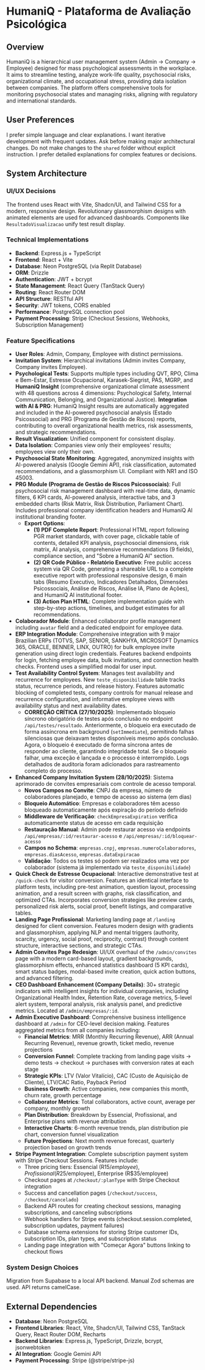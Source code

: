 # HumaniQ - Plataforma de Avaliação Psicológica

## Overview
HumaniQ is a hierarchical user management system (Admin → Company → Employee) designed for mass psychological assessments in the workplace. It aims to streamline testing, analyze work-life quality, psychosocial risks, organizational climate, and occupational stress, providing data isolation between companies. The platform offers comprehensive tools for monitoring psychosocial states and managing risks, aligning with regulatory and international standards.

## User Preferences
I prefer simple language and clear explanations. I want iterative development with frequent updates. Ask before making major architectural changes. Do not make changes to the `shared` folder without explicit instruction. I prefer detailed explanations for complex features or decisions.

## System Architecture

### UI/UX Decisions
The frontend uses React with Vite, Shadcn/UI, and Tailwind CSS for a modern, responsive design. Revolutionary glassmorphism designs with animated elements are used for advanced dashboards. Components like `ResultadoVisualizacao` unify test result display.

### Technical Implementations
- **Backend**: Express.js + TypeScript
- **Frontend**: React + Vite
- **Database**: Neon PostgreSQL (via Replit Database)
- **ORM**: Drizzle
- **Authentication**: JWT + bcrypt
- **State Management**: React Query (TanStack Query)
- **Routing**: React Router DOM
- **API Structure**: RESTful API
- **Security**: JWT tokens, CORS enabled
- **Performance**: PostgreSQL connection pool
- **Payment Processing**: Stripe (Checkout Sessions, Webhooks, Subscription Management)

### Feature Specifications
- **User Roles**: Admin, Company, Employee with distinct permissions.
- **Invitation System**: Hierarchical invitations (Admin invites Company, Company invites Employee).
- **Psychological Tests**: Supports multiple types including QVT, RPO, Clima e Bem-Estar, Estresse Ocupacional, Karasek-Siegrist, PAS, MGRP, and **HumaniQ Insight** (comprehensive organizational climate assessment with 48 questions across 4 dimensions: Psychological Safety, Internal Communication, Belonging, and Organizational Justice). **Integration with AI & PRG**: HumaniQ Insight results are automatically aggregated and included in the AI-powered psychosocial analysis (Estado Psicossocial) and PRG (Programa de Gestão de Riscos) reports, contributing to overall organizational health metrics, risk assessments, and strategic recommendations.
- **Result Visualization**: Unified component for consistent display.
- **Data Isolation**: Companies view only their employees' results; employees view only their own.
- **Psychosocial State Monitoring**: Aggregated, anonymized insights with AI-powered analysis (Google Gemini API), risk classification, automated recommendations, and a glassmorphism UI. Compliant with NR1 and ISO 45003.
- **PRG Module (Programa de Gestão de Riscos Psicossociais)**: Full psychosocial risk management dashboard with real-time data, dynamic filters, 6 KPI cards, AI-powered analysis, interactive tabs, and 3 embedded charts (Risk Matrix, Risk Distribution, Parliament Chart). Includes professional company identification headers and HumaniQ AI institutional branding footer.
  - **Export Options**:
    - **(1) PDF Complete Report**: Professional HTML report following PGR market standards, with cover page, clickable table of contents, detailed KPI analysis, psychosocial dimensions, risk matrix, AI analysis, comprehensive recommendations (9 fields), compliance section, and "Sobre a HumaniQ AI" section.
    - **(2) QR Code Público - Relatório Executivo**: Free public access system via QR Code, generating a shareable URL to a complete executive report with professional responsive design, 6 main tabs (Resumo Executivo, Indicadores Detalhados, Dimensões Psicossociais, Análise de Riscos, Análise IA, Plano de Ações), and HumaniQ AI institutional footer.
    - **(3) Action Plan HTML**: Complete implementation guide with step-by-step actions, timelines, and budget estimates for all recommendations.
- **Colaborador Module**: Enhanced collaborator profile management including `avatar` field and a dedicated endpoint for employee data.
- **ERP Integration Module**: Comprehensive integration with 9 major Brazilian ERPs (TOTVS, SAP, SENIOR, SANKHYA, MICROSOFT Dynamics 365, ORACLE, BENNER, LINX, OUTRO) for bulk employee invite generation using direct login credentials. Features backend endpoints for login, fetching employee data, bulk invitations, and connection health checks. Frontend uses a simplified modal for user input.
- **Test Availability Control System**: Manages test availability and recurrence for employees. New `teste_disponibilidade` table tracks status, recurrence periods, and release history. Features automatic blocking of completed tests, company controls for manual release and recurrence configuration, and informative employee views with availability status and next availability dates.
  - **CORREÇÃO CRÍTICA (27/10/2025)**: Implementado bloqueio síncrono obrigatório de testes após conclusão no endpoint `/api/testes/resultado`. Anteriormente, o bloqueio era executado de forma assíncrona em background (`setImmediate`), permitindo falhas silenciosas que deixavam testes disponíveis mesmo após conclusão. Agora, o bloqueio é executado de forma síncrona antes de responder ao cliente, garantindo integridade total. Se o bloqueio falhar, uma exceção é lançada e o processo é interrompido. Logs detalhados de auditoria foram adicionados para rastreamento completo do processo.
- **Enhanced Company Invitation System (28/10/2025)**: Sistema aprimorado de convites empresariais com controle de acesso temporal.
  - **Novos Campos no Convite**: CNPJ da empresa, número de colaboradores planejado, e tempo de acesso ao sistema (em dias)
  - **Bloqueio Automático**: Empresas e colaboradores têm acesso bloqueado automaticamente após expiração do período definido
  - **Middleware de Verificação**: `checkEmpresaExpiration` verifica automaticamente status de acesso em cada requisição
  - **Restauração Manual**: Admin pode restaurar acesso via endpoints `/api/empresas/:id/restaurar-acesso` e `/api/empresas/:id/bloquear-acesso`
  - **Campos no Schema**: `empresas.cnpj`, `empresas.numeroColaboradores`, `empresas.diasAcesso`, `empresas.dataExpiracao`
  - **Validação**: Todos os testes só podem ser realizados uma vez por colaborador (sistema já implementado via `teste_disponibilidade`)
- **Quick Check de Estresse Ocupacional**: Interactive demonstrative test at `/quick-check` for visitor conversion. Features an identical interface to platform tests, including pre-test animation, question layout, processing animation, and a result screen with graphs, risk classification, and optimized CTAs. Incorporates conversion strategies like preview cards, personalized risk alerts, social proof, benefit listings, and comparative tables.
- **Landing Page Profissional**: Marketing landing page at `/landing` designed for client conversion. Features modern design with gradients and glassmorphism, applying NLP and mental triggers (authority, scarcity, urgency, social proof, reciprocity, contrast) through content structure, interactive sections, and strategic CTAs.
- **Admin Convites Page Redesign**: UI/UX overhaul of the `/admin/convites` page with a modern card-based layout, gradient backgrounds, glassmorphism effects, enhanced statistics dashboard (5 KPI cards), smart status badges, modal-based invite creation, quick action buttons, and advanced filtering.
- **CEO Dashboard Enhancement (Company Details)**: 30+ strategic indicators with intelligent insights for individual companies, including Organizational Health Index, Retention Rate, coverage metrics, 5-level alert system, temporal analysis, risk analysis panel, and predictive metrics. Located at `/admin/empresas/:id`.
- **Admin Executive Dashboard**: Comprehensive business intelligence dashboard at `/admin` for CEO-level decision making. Features aggregated metrics from all companies including:
  - **Financial Metrics**: MRR (Monthly Recurring Revenue), ARR (Annual Recurring Revenue), revenue growth, ticket medio, revenue projections
  - **Conversion Funnel**: Complete tracking from landing page visits → demo tests → checkout → purchases with conversion rates at each stage
  - **Strategic KPIs**: LTV (Valor Vitalício), CAC (Custo de Aquisição de Cliente), LTV/CAC Ratio, Payback Period
  - **Business Growth**: Active companies, new companies this month, churn rate, growth percentage
  - **Collaborator Metrics**: Total collaborators, active count, average per company, monthly growth
  - **Plan Distribution**: Breakdown by Essencial, Profissional, and Enterprise plans with revenue attribution
  - **Interactive Charts**: 6-month revenue trends, plan distribution pie chart, conversion funnel visualization
  - **Future Projections**: Next month revenue forecast, quarterly projection based on growth trends
- **Stripe Payment Integration**: Complete subscription payment system with Stripe Checkout Sessions. Features include:
  - Three pricing tiers: Essencial (R$15/employee), Profissional (R$25/employee), Enterprise (R$35/employee)
  - Checkout pages at `/checkout/:planType` with Stripe Checkout integration
  - Success and cancellation pages (`/checkout/success`, `/checkout/cancelado`)
  - Backend API routes for creating checkout sessions, managing subscriptions, and canceling subscriptions
  - Webhook handlers for Stripe events (checkout.session.completed, subscription updates, payment failures)
  - Database schema extensions for storing Stripe customer IDs, subscription IDs, plan types, and subscription status
  - Landing page integration with "Começar Agora" buttons linking to checkout flows

### System Design Choices
Migration from Supabase to a local API backend. Manual Zod schemas are used. API returns camelCase.

## External Dependencies
- **Database**: Neon PostgreSQL
- **Frontend Libraries**: React, Vite, Shadcn/UI, Tailwind CSS, TanStack Query, React Router DOM, Recharts
- **Backend Libraries**: Express.js, TypeScript, Drizzle, bcrypt, jsonwebtoken
- **AI Integration**: Google Gemini API
- **Payment Processing**: Stripe (@stripe/stripe-js)